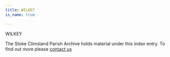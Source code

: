 ```yaml
---
title: WILKEY
is_name: true

---
```


WILKEY


The Stoke Climsland Parish Archive holds material under this index entry. To find out more please [contact us](/contact/)

